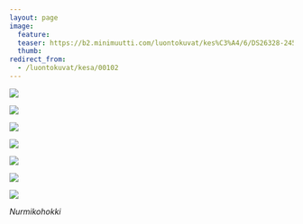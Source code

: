 ```yaml
---
layout: page
image:
  feature:
  teaser: https://b2.minimuutti.com/luontokuvat/kes%C3%A4/6/DS26328-245px.jpg
  thumb:
redirect_from:
  - /luontokuvat/kesa/00102
---
```


![](https://b2.minimuutti.com/luontokuvat/kes%C3%A4/6/DS26312-800px.jpg)

![](https://b2.minimuutti.com/luontokuvat/kes%C3%A4/6/DS26326-800px.jpg)

![](https://b2.minimuutti.com/luontokuvat/kes%C3%A4/6/DS26328-800px.jpg)

![](https://b2.minimuutti.com/luontokuvat/kes%C3%A4/6/DS26336-800px.jpg)

![](https://b2.minimuutti.com/luontokuvat/kes%C3%A4/6/DS26352-800px.jpg)

![](https://b2.minimuutti.com/luontokuvat/kes%C3%A4/6/DS26344-800px.jpg)

![](https://b2.minimuutti.com/luontokuvat/kes%C3%A4/6/DS26349-800px.jpg)

*Nurmikohokki*
